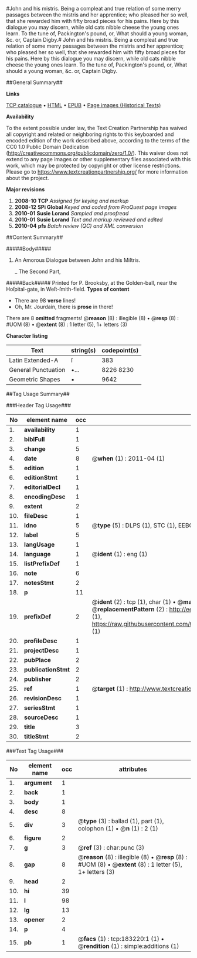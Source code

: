 #John and his mistris. Being a compleat and true relation of some merry passages between the mistris and her apprentice; who pleased her so well, that she rewarded him with fifty broad pieces for his pains. Here by this dialogue you may discern, while old cats nibble cheese the young ones learn. To the tune of, Packington's pound, or, What should a young woman, &c. or, Captain Digby.#
John and his mistris. Being a compleat and true relation of some merry passages between the mistris and her apprentice; who pleased her so well, that she rewarded him with fifty broad pieces for his pains. Here by this dialogue you may discern, while old cats nibble cheese the young ones learn. To the tune of, Packington's pound, or, What should a young woman, &c. or, Captain Digby.

##General Summary##

**Links**

[TCP catalogue](http://www.ota.ox.ac.uk/tcp/)  • 
[HTML](http://tei.it.ox.ac.uk/tcp/Texts-HTML/free/B06/B06919.html)  • 
[EPUB](http://tei.it.ox.ac.uk/tcp/Texts-EPUB/free/B06/B06919.epub) • 
[Page images (Historical Texts)](https://historicaltexts.jisc.ac.uk/eebo-99887594e)

**Availability**

To the extent possible under law, the Text Creation Partnership has waived all copyright and related or neighboring rights to this keyboarded and encoded edition of the work described above, according to the terms of the CC0 1.0 Public Domain Dedication (http://creativecommons.org/publicdomain/zero/1.0/). This waiver does not extend to any page images or other supplementary files associated with this work, which may be protected by copyright or other license restrictions. Please go to https://www.textcreationpartnership.org/ for more information about the project.

**Major revisions**

1. __2008-10__ __TCP__ *Assigned for keying and markup*
1. __2008-12__ __SPi Global__ *Keyed and coded from ProQuest page images*
1. __2010-01__ __Susie Lorand__ *Sampled and proofread*
1. __2010-01__ __Susie Lorand__ *Text and markup reviewed and edited*
1. __2010-04__ __pfs__ *Batch review (QC) and XML conversion*

##Content Summary##

#####Body#####

1. An Amorous Dialogue between John and his Miſtris.

    _ The Second Part,

#####Back#####
Printed for P. Brooksby, at the Golden-ball, near the Hoſpital-gate, in Weſt-ſmith-field.
**Types of content**

  * There are 98 **verse** lines!
  * Oh, Mr. Jourdain, there is **prose** in there!

There are 8 **omitted** fragments! 
 @__reason__ (8) : illegible (8)  •  @__resp__ (8) : #UOM (8)  •  @__extent__ (8) : 1 letter (5), 1+ letters (3)

**Character listing**


|Text|string(s)|codepoint(s)|
|---|---|---|
|Latin Extended-A|ſ|383|
|General Punctuation|•…|8226 8230|
|Geometric Shapes|▪|9642|

##Tag Usage Summary##

###Header Tag Usage###

|No|element name|occ|attributes|
|---|---|---|---|
|1.|__availability__|1||
|2.|__biblFull__|1||
|3.|__change__|5||
|4.|__date__|8| @__when__ (1) : 2011-04 (1)|
|5.|__edition__|1||
|6.|__editionStmt__|1||
|7.|__editorialDecl__|1||
|8.|__encodingDesc__|1||
|9.|__extent__|2||
|10.|__fileDesc__|1||
|11.|__idno__|5| @__type__ (5) : DLPS (1), STC (1), EEBO-CITATION (1), PROQUEST (1), VID (1)|
|12.|__label__|5||
|13.|__langUsage__|1||
|14.|__language__|1| @__ident__ (1) : eng (1)|
|15.|__listPrefixDef__|1||
|16.|__note__|6||
|17.|__notesStmt__|2||
|18.|__p__|11||
|19.|__prefixDef__|2| @__ident__ (2) : tcp (1), char (1)  •  @__matchPattern__ (2) : ([0-9\-]+):([0-9IVX]+) (1), (.+) (1)  •  @__replacementPattern__ (2) : http://eebo.chadwyck.com/downloadtiff?vid=$1&page=$2 (1), https://raw.githubusercontent.com/textcreationpartnership/Texts/master/tcpchars.xml#$1 (1)|
|20.|__profileDesc__|1||
|21.|__projectDesc__|1||
|22.|__pubPlace__|2||
|23.|__publicationStmt__|2||
|24.|__publisher__|2||
|25.|__ref__|1| @__target__ (1) : http://www.textcreationpartnership.org/docs/. (1)|
|26.|__revisionDesc__|1||
|27.|__seriesStmt__|1||
|28.|__sourceDesc__|1||
|29.|__title__|3||
|30.|__titleStmt__|2||


###Text Tag Usage###

|No|element name|occ|attributes|
|---|---|---|---|
|1.|__argument__|1||
|2.|__back__|1||
|3.|__body__|1||
|4.|__desc__|8||
|5.|__div__|3| @__type__ (3) : ballad (1), part (1), colophon (1)  •  @__n__ (1) : 2 (1)|
|6.|__figure__|2||
|7.|__g__|3| @__ref__ (3) : char:punc (3)|
|8.|__gap__|8| @__reason__ (8) : illegible (8)  •  @__resp__ (8) : #UOM (8)  •  @__extent__ (8) : 1 letter (5), 1+ letters (3)|
|9.|__head__|2||
|10.|__hi__|39||
|11.|__l__|98||
|12.|__lg__|13||
|13.|__opener__|2||
|14.|__p__|4||
|15.|__pb__|1| @__facs__ (1) : tcp:183220:1 (1)  •  @__rendition__ (1) : simple:additions (1)|
